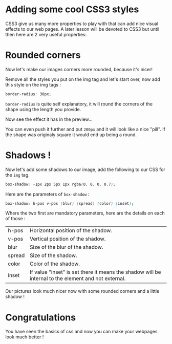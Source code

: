 # Adding some cool CSS3 styles

CSS3 give us many more properties to play with that can add nice visual effects to our web pages. A later lesson will be devoted to CSS3 but until then here are 2 very useful properties:

# Rounded corners

Now let's make our images corners more rounded, because it's nicer!

Remove all the styles you put on the img tag and let's start over, now add this style on the img tags :

```css
border-radius: 30px;
```

`border-radius` is quite self explanatory, it will round the corners of the shape using the length you provide.

Now see the effect it has in the preview...

You can even push it further and put `200px` and it will look like a nice "pill". If the shape was originaly square it would end up being a round.

# Shadows !

Now let's add some shadows to our image, add the following to our CSS for the `img` tag.

```css
box-shadow: -1px 2px 5px 1px rgba(0, 0, 0, 0.7); 
```

Here are the parameters of `box-shadow` :

```css
box-shadow: h-pos v-pos (blur) (spread) (color) (inset);
```

Where the two first are mandatory parameters, here are the details on each of those :

<table>
<tr><td> h-pos </td> <td> Horizontal position of the shadow.</td></tr>
<tr><td> v-pos </td> <td> Vertical position of the shadow.</td></tr>
<tr><td> blur </td> <td> Size of the blur of the shadow.</td></tr>
<tr><td> spread </td> <td> Size of the shadow.</td></tr>
<tr><td> color </td> <td> Color of the shadow.</td></tr>
<tr><td> inset </td> <td> If value "inset" is set there it means the shadow will be internal to the element and not external.</td></tr>
</table>

Our pictures look much nicer now with some rounded corners and a little shadow !


# Congratulations 

You have seen the basics of css and now you can make your webpages look much better !